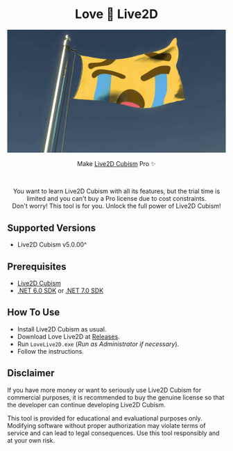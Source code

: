 <div align="center">
  <h1>Love 💖 Live2D</h1>
  <img src="./uwoh.gif" />
  <p>Make <a href="https://www.live2d.com/en/" title="Visit Live2D official website">Live2D Cubism</a> Pro ✨</p>
  <br/>
  <p>You want to learn Live2D Cubism with all its features, but the trial time is limited and you can't buy a Pro license due to cost constraints.<br/>Don't worry! This tool is for you. Unlock the full power of Live2D Cubism!</p>
</div>

## Supported Versions

- Live2D Cubism v5.0.00^

## Prerequisites

- [Live2D Cubism](https://www.live2d.com/en/cubism/download/editor/ "Live2D Cubism")
- [.NET 6.0 SDK](https://dotnet.microsoft.com/download/dotnet/6.0 ".NET 6.0 SDK") or [.NET 7.0 SDK](https://dotnet.microsoft.com/download/dotnet/7.0 ".NET 7.0 SDK")

## How To Use

- Install Live2D Cubism as usual.
- Download Love Live2D at [Releases](https://github.com/kiraio-moe/LoveLive2D/ "Releases").
- Run `LoveLive2D.exe` (_Run as Administrator if necessary_).
- Follow the instructions.

## Disclaimer

If you have more money or want to seriously use Live2D Cubism for commercial purposes, it is recommended to buy the genuine license so that the developer can continue developing Live2D Cubism.

This tool is provided for educational and evaluational purposes only. Modifying software without proper authorization may violate terms of service and can lead to legal consequences. Use this tool responsibly and at your own risk.
